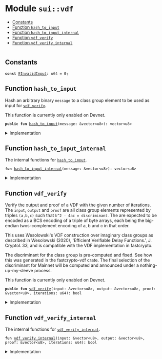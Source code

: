 
<a name="sui_vdf"></a>

# Module `sui::vdf`



-  [Constants](#@Constants_0)
-  [Function `hash_to_input`](#sui_vdf_hash_to_input)
-  [Function `hash_to_input_internal`](#sui_vdf_hash_to_input_internal)
-  [Function `vdf_verify`](#sui_vdf_vdf_verify)
-  [Function `vdf_verify_internal`](#sui_vdf_vdf_verify_internal)


<pre><code></code></pre>



<a name="@Constants_0"></a>

## Constants


<a name="sui_vdf_EInvalidInput"></a>



<pre><code><b>const</b> <a href="../../dependencies/sui/vdf.md#sui_vdf_EInvalidInput">EInvalidInput</a>: u64 = 0;
</code></pre>



<a name="sui_vdf_hash_to_input"></a>

## Function `hash_to_input`

Hash an arbitrary binary <code>message</code> to a class group element to be used as input for <code><a href="../../dependencies/sui/vdf.md#sui_vdf_vdf_verify">vdf_verify</a></code>.

This function is currently only enabled on Devnet.


<pre><code><b>public</b> <b>fun</b> <a href="../../dependencies/sui/vdf.md#sui_vdf_hash_to_input">hash_to_input</a>(message: &vector&lt;u8&gt;): vector&lt;u8&gt;
</code></pre>



<details>
<summary>Implementation</summary>


<pre><code><b>public</b> <b>fun</b> <a href="../../dependencies/sui/vdf.md#sui_vdf_hash_to_input">hash_to_input</a>(message: &vector&lt;u8&gt;): vector&lt;u8&gt; {
    <a href="../../dependencies/sui/vdf.md#sui_vdf_hash_to_input_internal">hash_to_input_internal</a>(message)
}
</code></pre>



</details>

<a name="sui_vdf_hash_to_input_internal"></a>

## Function `hash_to_input_internal`

The internal functions for <code><a href="../../dependencies/sui/vdf.md#sui_vdf_hash_to_input">hash_to_input</a></code>.


<pre><code><b>fun</b> <a href="../../dependencies/sui/vdf.md#sui_vdf_hash_to_input_internal">hash_to_input_internal</a>(message: &vector&lt;u8&gt;): vector&lt;u8&gt;
</code></pre>



<details>
<summary>Implementation</summary>


<pre><code><b>native</b> <b>fun</b> <a href="../../dependencies/sui/vdf.md#sui_vdf_hash_to_input_internal">hash_to_input_internal</a>(message: &vector&lt;u8&gt;): vector&lt;u8&gt;;
</code></pre>



</details>

<a name="sui_vdf_vdf_verify"></a>

## Function `vdf_verify`

Verify the output and proof of a VDF with the given number of iterations. The <code>input</code>, <code>output</code> and <code>proof</code>
are all class group elements represented by triples <code>(a,b,c)</code> such that <code>b^2 - 4ac = discriminant</code>. The are expected
to be encoded as a BCS encoding of a triple of byte arrays, each being the big-endian twos-complement encoding of
a, b and c in that order.

This uses Wesolowski's VDF construction over imaginary class groups as described in Wesolowski (2020),
'Efficient Verifiable Delay Functions.', J. Cryptol. 33, and is compatible with the VDF implementation in
fastcrypto.

The discriminant for the class group is pre-computed and fixed. See how this was generated in the fastcrypto-vdf
crate. The final selection of the discriminant for Mainnet will be computed and announced under a nothing-up-my-sleeve
process.

This function is currently only enabled on Devnet.


<pre><code><b>public</b> <b>fun</b> <a href="../../dependencies/sui/vdf.md#sui_vdf_vdf_verify">vdf_verify</a>(input: &vector&lt;u8&gt;, output: &vector&lt;u8&gt;, proof: &vector&lt;u8&gt;, iterations: u64): bool
</code></pre>



<details>
<summary>Implementation</summary>


<pre><code><b>public</b> <b>fun</b> <a href="../../dependencies/sui/vdf.md#sui_vdf_vdf_verify">vdf_verify</a>(
    input: &vector&lt;u8&gt;,
    output: &vector&lt;u8&gt;,
    proof: &vector&lt;u8&gt;,
    iterations: u64,
): bool {
    <a href="../../dependencies/sui/vdf.md#sui_vdf_vdf_verify_internal">vdf_verify_internal</a>(input, output, proof, iterations)
}
</code></pre>



</details>

<a name="sui_vdf_vdf_verify_internal"></a>

## Function `vdf_verify_internal`

The internal functions for <code><a href="../../dependencies/sui/vdf.md#sui_vdf_vdf_verify_internal">vdf_verify_internal</a></code>.


<pre><code><b>fun</b> <a href="../../dependencies/sui/vdf.md#sui_vdf_vdf_verify_internal">vdf_verify_internal</a>(input: &vector&lt;u8&gt;, output: &vector&lt;u8&gt;, proof: &vector&lt;u8&gt;, iterations: u64): bool
</code></pre>



<details>
<summary>Implementation</summary>


<pre><code><b>native</b> <b>fun</b> <a href="../../dependencies/sui/vdf.md#sui_vdf_vdf_verify_internal">vdf_verify_internal</a>(
    input: &vector&lt;u8&gt;,
    output: &vector&lt;u8&gt;,
    proof: &vector&lt;u8&gt;,
    iterations: u64,
): bool;
</code></pre>



</details>
